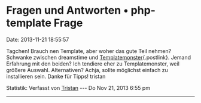 Fragen und Antworten • php-template Frage
=========================================

Date: 2013-11-21 18:55:57

Tagchen! Brauch nen Template, aber woher das gute Teil nehmen? Schwanke
zwischen dreamstime und
[Templatemonster](http://www.templatemonster.com/){.postlink}. Jemand
Erfahrung mit den beiden? Ich tendiere eher zu Templatemonster, weil
größere Auswahl. Alternativen? Achja, sollte möglichst einfach zu
installieren sein. Danke für Tipps! tristan

Statistik: Verfasst von
[Tristan](http://forum.yacy-websuche.de/memberlist.php?mode=viewprofile&u=9027)
--- Do Nov 21, 2013 6:55 pm

------------------------------------------------------------------------

